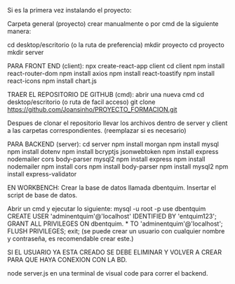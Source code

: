 Si es la primera vez instalando el proyecto:

Carpeta general (proyecto) crear manualmente o por cmd de la siguiente manera:

cd desktop/escritorio (o la ruta de preferencia)
mkdir proyecto
cd proyecto
mkdir server


PARA FRONT END (client):
npx create-react-app client
cd client
npm install react-router-dom
npm install axios
npm install react-toastify
npm install react-icons
npm install chart.js


TRAER EL REPOSITORIO DE GITHUB (cmd):
abrir una nueva cmd
cd desktop/escritorio (o ruta de facil acceso)
git clone https://github.com/Joansinho/PROYECTO_FORMACION.git

Despues de clonar el repositorio llevar los archivos dentro de server y client a las carpetas correspondientes. (reemplazar si es necesario)


PARA BACKEND (server):
cd server
npm install morgan
npm install mysql
npm install dotenv
npm install bcryptjs jsonwebtoken
npm install express nodemailer cors body-parser mysql2
npm install express
npm install nodemailer
npm install cors
npm install body-parser
npm install mysql2
npm install express-validator

EN WORKBENCH:
Crear la base de datos llamada dbentquim.
Insertar el script de base de datos.

Abrir un cmd y ejecutar lo siguiente:
mysql -u root -p
use dbentquim
CREATE USER 'adminentquim'@'localhost' IDENTIFIED BY 'entquim123';
GRANT ALL PRIVILEGES ON dbentquim. * TO 'adminentquim'@'localhost';
FLUSH PRIVILEGES;
exit;
(se puede crear un usuario con cualquier nombre y contraseña, es recomendable crear este.)


SI EL USUARIO YA ESTA CREADO SE DEBE ELIMINAR Y VOLVER A CREAR PARA QUE HAYA CONEXION CON LA BD.


node server.js en una terminal de visual code para correr el backend.

